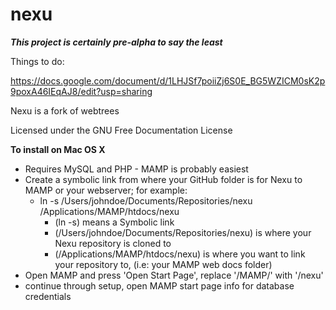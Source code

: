 # nexu
<b><i>This project is certainly pre-alpha to say the least</b></i>

Things to do: 

https://docs.google.com/document/d/1LHJSf7poiiZj6S0E_BG5WZICM0sK2p9poxA46IEqAJ8/edit?usp=sharing

Nexu is a fork of webtrees


Licensed under the GNU Free Documentation License

<b>To install on Mac OS X</b>
- Requires MySQL and PHP - MAMP is probably easiest
 - Create a symbolic link from where your GitHub folder is for Nexu to MAMP or your webserver; for example:
     - ln -s /Users/johndoe/Documents/Repositories/nexu /Applications/MAMP/htdocs/nexu
          - (ln -s) means a Symbolic link 
          - (/Users/johndoe/Documents/Repositories/nexu) is where your Nexu repository is cloned to 
          - (/Applications/MAMP/htdocs/nexu) is where you want to link your repository to, (i.e: your MAMP web docs folder)
 - Open MAMP and press 'Open Start Page', replace '/MAMP/' with '/nexu'
 - continue through setup, open MAMP start page info for database credentials
